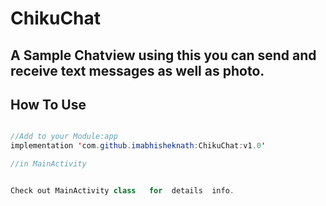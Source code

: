 # ChikuChat
A Sample Chatview using this you can send and receive text messages as well as photo.
--------------
How To Use
---------
```java

//Add to your Module:app
implementation 'com.github.imabhisheknath:ChikuChat:v1.0'

//in MainActivity


Check out MainActivity class   for  details  info.
  
  
  


         
   
        
        

```
